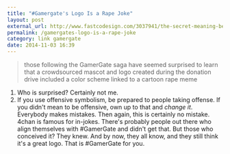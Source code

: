 ```yaml
---
title: "#Gamergate's Logo Is a Rape Joke"
layout: post
external_url: http://www.fastcodesign.com/3037941/the-secret-meaning-behind-gamergates-branding?
permalink: /gamergates-logo-is-a-rape-joke
category: link gamergate
date: 2014-11-03 16:39
---
```


>those following the GamerGate saga have seemed surprised to learn that a crowdsourced mascot and logo created during the donation drive included a color scheme linked to a cartoon rape meme

1. Who is surprised? Certainly not me.
1. If you use offensive symbolism, be prepared to people taking offense. If you didn't mean to be offensive, own up to that and *change it*. Everybody makes mistakes. Then again, this is certainly no mistake. 4chan is famous for in-jokes. There's probably people out there who align themselves with #GamerGate and didn't get that. But those who conceived it? They knew. And by now, they all know, and they still think it's a great logo. That is #GamerGate for you.

